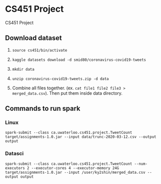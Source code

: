 # CS451 Project

CS451 Project

## Download dataset

1. `source cs451/bin/activate`  

2. `kaggle datasets download -d smid80/coronavirus-covid19-tweets`  

3. `mkdir data`  

4. `unzip coronavirus-covid19-tweets.zip -d data`  

5. Combine all files together. (ex. `cat file1 file2 file3 > merged_data.csv`). Then put them inside data directory.  


## Commands to run spark

### Linux
`spark-submit --class ca.uwaterloo.cs451.project.TweetCount target/assignments-1.0.jar --input data/trunc-2020-03-12.csv --output output`

### Datasci
`spark-submit --class ca.uwaterloo.cs451.project.TweetCount --num-executors 2 --executor-cores 4 --executor-memory 24G target/assignments-1.0.jar --input /user/ky2shin/merged_data.csv --output output`  